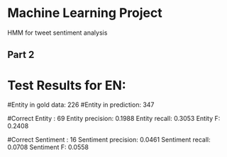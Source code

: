 # Machine Learning Project
HMM for tweet sentiment analysis


Part 2
------
# Test Results for EN: #
#Entity in gold data: 226
#Entity in prediction: 347

#Correct Entity : 69
Entity  precision: 0.1988
Entity  recall: 0.3053
Entity  F: 0.2408

#Correct Sentiment : 16
Sentiment  precision: 0.0461
Sentiment  recall: 0.0708
Sentiment  F: 0.0558
